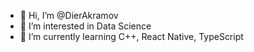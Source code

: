 - 👋 Hi, I’m @DierAkramov
- 👀 I’m interested in Data Science
- 🌱 I’m currently learning C++, React Native, TypeScript

<!---
DierAkramov/DierAkramov is a ✨ special ✨ repository because its `README.md` (this file) appears on your GitHub profile.
You can click the Preview link to take a look at your changes.
--->

